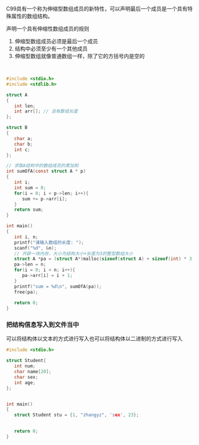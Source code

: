 
C99具有一个称为伸缩型数组成员的新特性，可以声明最后一个成员是一个具有特殊属性的数组结构。

声明一个具有伸缩性数组成员的规则
1) 伸缩型数组成员必须是最后一个成员
2) 结构中必须至少有一个其他成员
3) 伸缩型数组就像普通数组一样，除了它的方括号内是空的

<br/>

```c
#include <stdio.h>
#include <stdlib.h>

struct A
{
   int len;
   int arr[]; // 没有数组长度
};

struct B
{
   char a;
   char b;
   int c;
};

// 求取A结构中的数组成员的累加和
int sumOfA(const struct A * p)
{
   int i;
   int sum = 0;
   for(i = 0; i < p->len; i++){
      sum += p->arr[i];
   }
   return sum;
}

int main()
{
   int i, n;
   printf("请输入数组的长度: ");
   scanf("%d", &n);
   // 开辟一块内存，大小为结构大小+长度为3的整型数组大小
   struct A *pa = (struct A*)malloc(sizeof(struct A) + sizeof(int) * 3);
   pa->len = n;
   for(i = 0; i < n; i++){
      pa->arr[i] = i + 1;
   }
   printf("sum = %d\n", sumOfA(pa)); 
   free(pa);
   
   return 0;
}
```

### 把结构信息写入到文件当中

可以将结构体以文本的方式进行写入也可以将结构体以二进制的方式进行写入

```c
#include <stdio.h>

struct Student{
   int num;
   char name[20];
   char sex;
   int age;
};


int main()
{
   struct Student stu = {1, "zhangyz", 'sex', 23};
      

   return 0;
}
```
